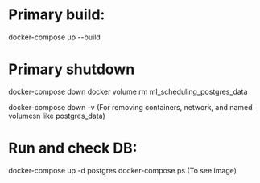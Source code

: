 # Primary build:
docker-compose up --build

# Primary shutdown
docker-compose down
docker volume rm ml_scheduling_postgres_data

docker-compose down -v (For removing containers, network, and named volumesn like postgres_data)


# Run and check DB:
docker-compose up -d postgres
docker-compose ps (To see image)

